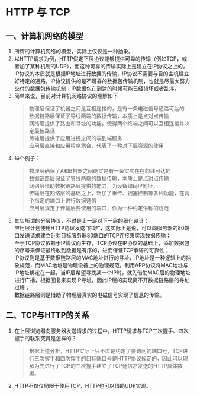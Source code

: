 # HTTP 与 TCP

## 一、计算机网络的模型
1. 所谓的计算机网络的模型，实际上仅仅是一种抽象。
2. 以HTTP请求为例，HTTP假定下层协议能够提供可靠的传输（例如TCP，或者加了某种机制的UDP），而这种可靠的传输实际上是建立在IP协议之上的，IP协议的本质就是根据IP地址进行数据的传输，IP协议不需要与目的主机建立好特定的通路，IP协议提供的是不可靠的数据包传输机制，也就是尽最大努力交付的数据包传输机制；IP数据包在到达的时候可能已经损坏或者乱序。
3. 简单来说，目前对计算机网络协议的理解如下
   > 物理层保证了机器之间是互相连接的，是有一条电磁信号通路可达的  
   > 数据链路层保证了导线两端的数据传输，本质上是点对点传输  
   > 网络层提供了路由和寻址的功能，使得两个终端之间可以互相连接并决定最佳路径  
   > 传输层提供了应用进程之间的端到端服务  
   > 应用层直接和应用程序耦合，代表了一种对下层资源的使用  
4. 举个例子：
   > 物理层确保了A和B机器之间确实是有一条实实在在的线可达的  
   > 数据链路层保证了导线两端的数据传输，本质上是点对点传输  
   > 网络层借助数据链路层提供的能力，为设备编码IP地址，  
   > 传输层在网络层的基础之上，新加了重传、拥塞控制等各种功能，在两个指定的端口上进行数据通信  
   > 应用层规定了传输层要使用的端口，作为一种约定俗称的规范
5. 其实所谓的分层协议，不过是上一层对下一层的细化设计；  
应用层计划使用HTTP协议发送“你好”，这实际上是说，可以向服务器的80端口发送请求建立针对目标服务器80端口的TCP连接来实现数据传输；  
至于TCP协议依赖于IP协议而生存，TCP协议在IP协议的基础上，添加数据包的序号来保证最终收到数据是有序的，进而保证TCP承诺的可靠性；  
IP协议则是基于数据链路层的MAC地址进行的寻址，IP地址是一种逻辑上的抽象规范，而MAC地址是物理设备上的物理规范，利用ARP协议将MAC地址与IP地址绑定在一起，当IP层希望寻找某一个IP时，就先借助MAC层的物理地址进行广播，根据回复来实现IP寻址，因此IP层的实现离不开数据链路层的寻址过程；  
数据链路层则是借助了物理层真实的电磁信号实现了信息的传输。



## 二、TCP与HTTP的关系
1. 在上层浏览器向服务器发送请求的过程中，HTTP请求与TCP三次握手、四次握手的联系究竟是怎样的？
   > 根据上述分析，HTTP实际上只不过是约定了要访问的端口号，TCP进行三次握手和四次挥手的目标端口号是HTTP协议规定的，因此可以理解为先进行了TCP的三次握手建立了TCP通信才发送的HTTP具体数据。
2. HTTP不仅仅局限于使用TCP，HTTP也可以借助UDP实现。